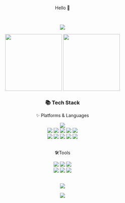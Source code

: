 <p align="center">
Hello 👋
</p>
<br>

<p align="center">
	<img src="https://capsule-render.vercel.app/api?&type=soft&color=000000&height=180&section=header&text=JeongWoo%20Kim&fontSize=30&animation=blinking&fontAlignY=45&fontColor=ffffff" />

</p>


<p align="center">

  <img height="180em" src="https://github-readme-stats-eight-theta.vercel.app/api?username=JeongWo&show_icons=true&theme=great-gatsby&include_all_commits=true&count_private=true"/>

  <img height="180em" src="https://github-readme-stats-eight-theta.vercel.app/api/top-langs/?username=JeongWo&layout=compact&langs_count=8&theme=great-gatsby"/>

</p>





<div align="center">

  <h3>📚 Tech Stack</h3>

  <p>✨ Platforms & Languages</p>

</div>

<div align="center">
 <img src="https://img.shields.io/badge/Swift-F05138?style=flat&logo=Swift&logoColor=white" />
  <br>
  <img src="https://img.shields.io/badge/HTML5-E34F26?style=flat&logo=HTML5&logoColor=white" />
  <img src="https://img.shields.io/badge/CSS3-1572B6?style=flat&logo=CSS3&logoColor=white" />
  <img src="https://img.shields.io/badge/JavaScript-F7DF1E?style=flat&logo=JavaScript&logoColor=white" />
  <img src="https://img.shields.io/badge/jQuery-0769AD?style=flat&logo=jQuery&logoColor=white" />
  <img src="https://img.shields.io/badge/React-61DAFB?style=flat&logo=React&logoColor=white" />
  <br>
 <img src="https://img.shields.io/badge/Java-007396?style=flat&logo=Conda-Forge&logoColor=white" />
<img src="https://img.shields.io/badge/Node.js-339933?style=flat&logo=Node.js&logoColor=white" />
  <img src="https://img.shields.io/badge/Oracle%20SQL-F80000?style=flat&logo=Oracle&logoColor=white" />

  <img src="https://img.shields.io/badge/MySQL-4479A1?style=flat&logo=MySQL&logoColor=white" />

  <img src="https://img.shields.io/badge/MariaDB-003545?style=flat&logo=MariaDB&logoColor=white" />

</div>

<br>

<div align="center">
	<p>🛠Tools</p>
</div>
<div align="center">
  <img src="https://img.shields.io/badge/Xcode-147EFB?style=flat&logo=Xcode&logoColor=white" />
  <img src="https://img.shields.io/badge/Visual%20Studio%20Code-007ACC?style=flat&logo=VisualStudioCode&logoColor=white" />
	<img src="https://img.shields.io/badge/Eclipse%20IDE-2C2255?style=flat&logo=EclipseIDE&logoColor=white" />
	<br>
	<img src="https://img.shields.io/badge/Tomcat-F8DC75?style=flat&logo=ApacheTomcat&logoColor=white" />
	<img src="https://img.shields.io/badge/GitHub-181717?style=flat&logo=GitHub&logoColor=white" />
	<img src="https://img.shields.io/badge/Slack-4A154B?style=flat&logo=Slack&logoColor=white" />
</div>
<br>

<p align="center">
<a href="https://hits.seeyoufarm.com"><img src="https://hits.seeyoufarm.com/api/count/incr/badge.svg?url=https%3A%2F%2Fgithub.com%2FJeongWo&count_bg=%23F05138&title_bg=%23F05138&icon=myspace.svg&icon_color=%23E7E7E7&title=Visitor&edge_flat=false"/></a>
<p align="center">
<img src="https://capsule-render.vercel.app/api?type=soft&color=000000&height=100&section=footer" />
</p>
